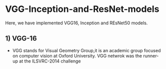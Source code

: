 # VGG-Inception-and-ResNet-models
Here, we have implemented VGG16, Inception and REsNet50 models.

## 1) VGG-16
 - VGG stands for Visual Geometry Group,it is an academic group focused on computer vision at Oxford University. VGG netwrok was the runner-up at the ILSVRC-2014 challenge
 
